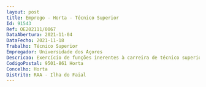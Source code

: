 ```yaml
--- 
layout: post
title: Emprego - Horta - Técnico Superior
Id: 91543
Ref: OE202111/0067
DataAbertura: 2021-11-04
DataFecho: 2021-11-18
Trabalho: Técnico Superior
Empregador: Universidade dos Açores
Descricao: Exercício de funções inerentes à carreira de técnico superior
CodigoPostal: 9501-861 Horta
Concelho: Horta
Distrito: RAA - Ilha do Faial
--- 
```


